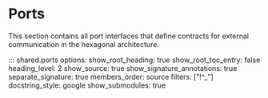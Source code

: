 # Ports

This section contains all port interfaces that define contracts for external communication in the hexagonal architecture.

::: shared.ports
    options:
      show_root_heading: true
      show_root_toc_entry: false
      heading_level: 2
      show_source: true
      show_signature_annotations: true
      separate_signature: true
      members_order: source
      filters: ["!^_"]
      docstring_style: google
      show_submodules: true
